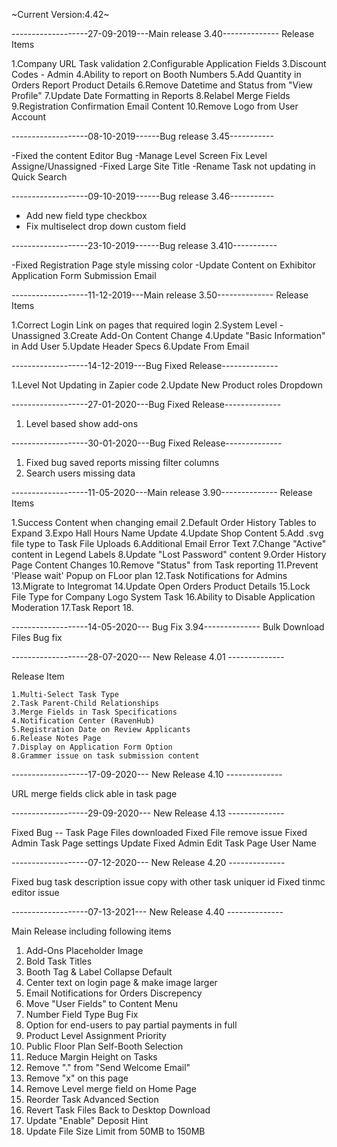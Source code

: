 ~Current Version:4.42~


-------------------27-09-2019---Main release 3.40--------------
Release Items

1.Company URL Task validation
2.Configurable Application Fields
3.Discount Codes - Admin
4.Ability to report on Booth Numbers
5.Add Quantity in Orders Report Product Details
6.Remove Datetime and Status from "View Profile"
7.Update Date Formatting in Reports
8.Relabel Merge Fields
9.Registration Confirmation Email Content
10.Remove Logo from User Account

-------------------08-10-2019------Bug release 3.45-----------

-Fixed the content Editor Bug 
-Manage Level Screen Fix Level Assigne/Unassigned
-Fixed Large Site Title 
-Rename Task not updating in Quick Search

-------------------09-10-2019------Bug release 3.46-----------

- Add new field type checkbox
- Fix multiselect drop down custom field


-------------------23-10-2019------Bug release 3.410-----------

-Fixed Registration Page style missing color
-Update Content on Exhibitor Application Form Submission Email

-------------------11-12-2019---Main release 3.50--------------
Release Items

1.Correct Login Link on pages that required login
2.System Level - Unassigned
3.Create Add-On Content Change
4.Update "Basic Information" in Add User
5.Update Header Specs
6.Update From Email

-------------------14-12-2019---Bug Fixed Release--------------

1.Level Not Updating in Zapier code
2.Update New Product roles Dropdown

-------------------27-01-2020---Bug Fixed Release--------------

1. Level based show add-ons


-------------------30-01-2020---Bug Fixed Release--------------

1. Fixed bug saved reports missing filter columns
2. Search users missing data

-------------------11-05-2020---Main release 3.90--------------
Release Items

1.Success Content when changing email
2.Default Order History Tables to Expand
3.Expo Hall Hours Name Update
4.Update Shop Content
5.Add .svg file type to Task File Uploads
6.Additional Email Error Text
7.Change "Active" content in Legend Labels
8.Update "Lost Password" content
9.Order History Page Content Changes
10.Remove "Status" from Task reporting
11.Prevent 'Please wait' Popup on FLoor plan
12.Task Notifications for Admins
13.Migrate to Integromat
14.Update Open Orders Product Details
15.Lock File Type for Company Logo System Task
16.Ability to Disable Application Moderation
17.Task Report
18.

-------------------14-05-2020--- Bug Fix 3.94--------------
Bulk Download Files Bug fix

-------------------28-07-2020--- New Release 4.01 --------------

Release Item

    1.Multi-Select Task Type
    2.Task Parent-Child Relationships
    3.Merge Fields in Task Specifications
    4.Notification Center (RavenHub)
    5.Registration Date on Review Applicants
    6.Release Notes Page
    7.Display on Application Form Option
    8.Grammer issue on task submission content

-------------------17-09-2020--- New Release 4.10 --------------

URL merge fields click able in task page

-------------------29-09-2020--- New Release 4.13 --------------

Fixed Bug -- Task Page Files downloaded 
Fixed File remove issue
Fixed Admin Task Page settings Update
Fixed Admin Edit Task Page User Name

-------------------07-12-2020--- New Release 4.20 --------------

Fixed bug task description issue copy with other task uniquer id
Fixed tinmc editor issue

-------------------07-13-2021--- New Release 4.40 --------------

Main Release including following items


1. Add-Ons Placeholder Image
2. Bold Task Titles
3. Booth Tag & Label Collapse Default
4. Center text on login page & make image larger
5. Email Notifications for Orders Discrepency
6. Move "User Fields" to Content Menu
7. Number Field Type Bug Fix
8. Option for end-users to pay partial payments in full
9. Product Level Assignment Priority
10. Public Floor Plan Self-Booth Selection
11. Reduce Margin Height on Tasks
12. Remove "." from "Send Welcome Email"
13. Remove "x" on this page
14. Remove Level merge field on Home Page
15. Reorder Task Advanced Section
16. Revert Task Files Back to Desktop Download
17. Update "Enable" Deposit Hint
18. Update File Size Limit from 50MB to 150MB